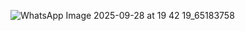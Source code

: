 




![WhatsApp Image 2025-09-28 at 19 42 19_65183758](https://github.com/user-attachments/assets/6f6c6108-cb53-4182-9307-731d11fad107)

